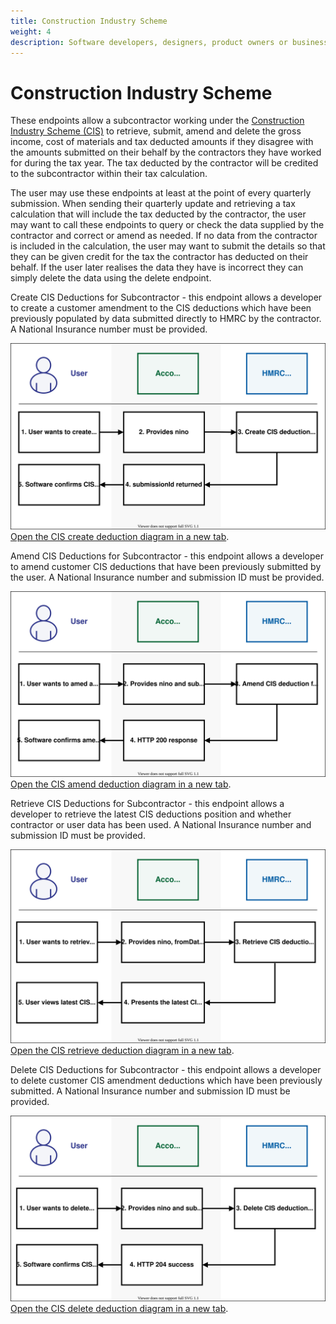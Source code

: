 ```yaml
---
title: Construction Industry Scheme
weight: 4
description: Software developers, designers, product owners or business analysts. Integrate your software with the Income Tax API for Making Tax Digital.
---
```


<!--- Section owner: MTD Programme --->

# Construction Industry Scheme

These endpoints allow a subcontractor working under the [Construction Industry Scheme (CIS)](https://www.gov.uk/what-is-the-construction-industry-scheme) to retrieve, submit, amend and delete the gross income, cost of materials and tax deducted amounts if they disagree with the amounts submitted on their behalf by the contractors they have worked for during the tax year. The tax deducted by the contractor will be credited to the subcontractor within their tax calculation.

The user may use these endpoints at least at the point of every quarterly submission. When sending their quarterly update and retrieving a tax calculation that will include the tax deducted by the contractor, the user may want to call these endpoints to query or check the data supplied by the contractor and correct or amend as needed. If no data from the contractor is included in the calculation, the user may want to submit the details so that they can be given credit for the tax the contractor has deducted on their behalf. If the user later realises the data they have is incorrect they can simply delete the data using the delete endpoint.

Create CIS Deductions for Subcontractor - this endpoint allows a developer to create a customer amendment to the CIS deductions which have been previously populated by data submitted directly to HMRC by the contractor. A National Insurance number must be provided.

<a href="figures/cis-create-cis.svg" target="blank"><img src="figures/cis-create-cis.svg" alt="CIS create diagram" style="width:720px;" /></a>
<a href="figures/cis-create-cis.svg" target="blank">Open the CIS create deduction diagram in a new tab</a>.

Amend CIS Deductions for Subcontractor - this endpoint allows a developer to amend customer CIS deductions that have been previously submitted by the user.  A National Insurance number and submission ID must be provided.

<a href="figures/cis-amend-cis.svg" target="blank"><img src="figures/cis-amend-cis.svg" alt="CIS amend diagram" style="width:720px;" /></a>
<a href="figures/cis-amend-cis.svg" target="blank">Open the CIS amend deduction diagram in a new tab</a>.

Retrieve CIS Deductions for Subcontractor - this endpoint allows a developer to retrieve the latest CIS deductions position and whether contractor or user data has been used. A National Insurance number and submission ID must be provided. 

<a href="figures/cis-retrieve-cis.svg" target="blank"><img src="figures/cis-retrieve-cis.svg" alt="CIS create diagram" style="width:720px;" /></a>
<a href="figures/cis-retrieve-cis.svg" target="blank">Open the CIS retrieve deduction diagram in a new tab</a>.

Delete CIS Deductions for Subcontractor - this endpoint allows a developer to delete customer CIS amendment deductions which have been previously submitted. A National Insurance number and submission ID must be provided.

<a href="figures/cis-delete-cis.svg" target="blank"><img src="figures/cis-delete-cis.svg" alt="CIS delete diagram" style="width:720px;" /></a>
<a href="figures/cis-delete-cis.svg" target="blank">Open the CIS delete deduction diagram in a new tab</a>.




